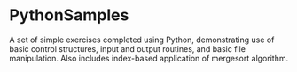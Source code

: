 # PythonSamples
A set of simple exercises completed using Python, demonstrating use of basic control structures, input and output routines, and basic file manipulation. Also includes index-based application of mergesort algorithm.
